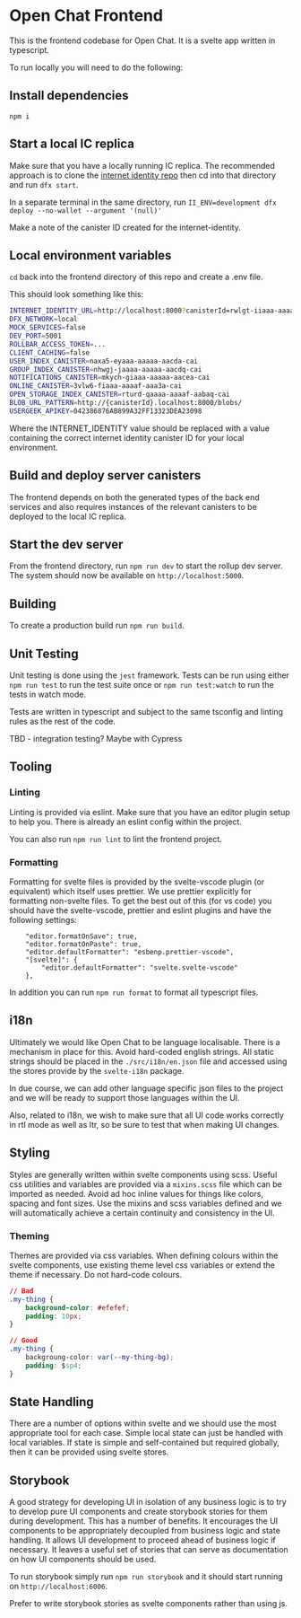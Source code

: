 # Open Chat Frontend

This is the frontend codebase for Open Chat. It is a svelte app written in typescript.

To run locally you will need to do the following:

## Install dependencies

`npm i`

## Start a local IC replica

Make sure that you have a locally running IC replica. The recommended approach is to clone the [internet identity repo](https://github.com/dfinity/internet-identity) then cd into that directory and run `dfx start`.

In a separate terminal in the same directory, run `II_ENV=development dfx deploy --no-wallet --argument '(null)'`

Make a note of the canister ID created for the internet-identity.

## Local environment variables

`cd` back into the frontend directory of this repo and create a .env file.

This should look something like this:

```bash
INTERNET_IDENTITY_URL=http://localhost:8000?canisterId=rwlgt-iiaaa-aaaaa-aaaaa-cai
DFX_NETWORK=local
MOCK_SERVICES=false
DEV_PORT=5001
ROLLBAR_ACCESS_TOKEN=...
CLIENT_CACHING=false
USER_INDEX_CANISTER=naxa5-eyaaa-aaaaa-aacda-cai
GROUP_INDEX_CANISTER=nhwgj-jaaaa-aaaaa-aacdq-cai
NOTIFICATIONS_CANISTER=mkych-giaaa-aaaaa-aacea-cai
ONLINE_CANISTER=3vlw6-fiaaa-aaaaf-aaa3a-cai
OPEN_STORAGE_INDEX_CANISTER=rturd-qaaaa-aaaaf-aabaq-cai
BLOB_URL_PATTERN=http://{canisterId}.localhost:8000/blobs/
USERGEEK_APIKEY=042386876AB899A32FF13323DEA23098
```

Where the INTERNET_IDENTITY value should be replaced with a value containing the correct internet identity canister ID for your local environment.

## Build and deploy server canisters

The frontend depends on both the generated types of the back end services and also requires instances of the relevant canisters to be deployed to the local IC replica.

## Start the dev server

From the frontend directory, run `npm run dev` to start the rollup dev server. The system should now be available on `http://localhost:5000`.

## Building

To create a production build run `npm run build`.

## Unit Testing

Unit testing is done using the `jest` framework. Tests can be run using either `npm run test` to run the test suite once or `npm run test:watch` to run the tests in watch mode.

Tests are written in typescript and subject to the same tsconfig and linting rules as the rest of the code.

TBD - integration testing? Maybe with Cypress

## Tooling

### Linting

Linting is provided via eslint. Make sure that you have an editor plugin setup to help you. There is already an eslint config within the project.

You can also run `npm run lint` to lint the frontend project.

### Formatting

Formatting for svelte files is provided by the svelte-vscode plugin (or equivalent) which itself uses prettier. We use prettier explicitly for formatting non-svelte files. To get the best out of this (for vs code) you should have the svelte-vscode, prettier and eslint plugins and have the following settings:

```
    "editor.formatOnSave": true,
    "editor.formatOnPaste": true,
    "editor.defaultFormatter": "esbenp.prettier-vscode",
    "[svelte]": {
        "editor.defaultFormatter": "svelte.svelte-vscode"
    },
```

In addition you can run `npm run format` to format all typescript files.

## i18n

Ultimately we would like Open Chat to be language localisable. There is a mechanism in place for this. Avoid hard-coded english strings. All static strings should be placed in the `./src/i18n/en.json` file and accessed using the stores provide by the `svelte-i18n` package.

In due course, we can add other language specific json files to the project and we will be ready to support those languages within the UI.

Also, related to i18n, we wish to make sure that all UI code works correctly in rtl mode as well as ltr, so be sure to test that when making UI changes.

## Styling

Styles are generally written within svelte components using scss. Useful css utilities and variables are provided via a `mixins.scss` file which can be imported as needed. Avoid ad hoc inline values for things like colors, spacing and font sizes. Use the mixins and scss variables defined and we will automatically achieve a certain continuity and consistency in the UI.

### Theming

Themes are provided via css variables. When defining colours within the svelte components, use existing theme level css variables or extend the theme if necessary. Do not hard-code colours.

```css
// Bad
.my-thing {
    background-color: #efefef;
    padding: 10px;
}

// Good
.my-thing {
    backgroung-color: var(--my-thing-bg);
    padding: $sp4;
}
```

## State Handling

There are a number of options within svelte and we should use the most appropriate tool for each case. Simple local state can just be handled with local variables. If state is simple and self-contained but required globally, then it can be provided using svelte stores.

## Storybook

A good strategy for developing UI in isolation of any business logic is to try to develop pure UI components and create storybook stories for them during development. This has a number of benefits. It encourages the UI components to be appropriately decoupled from business logic and state handling. It allows UI development to proceed ahead of business logic if necessary. It leaves a useful set of stories that can serve as documentation on how UI components should be used.

To run storybook simply run `npm run storybook` and it should start running on `http://localhost:6006`.

Prefer to write storybook stories as svelte components rather than using js.

